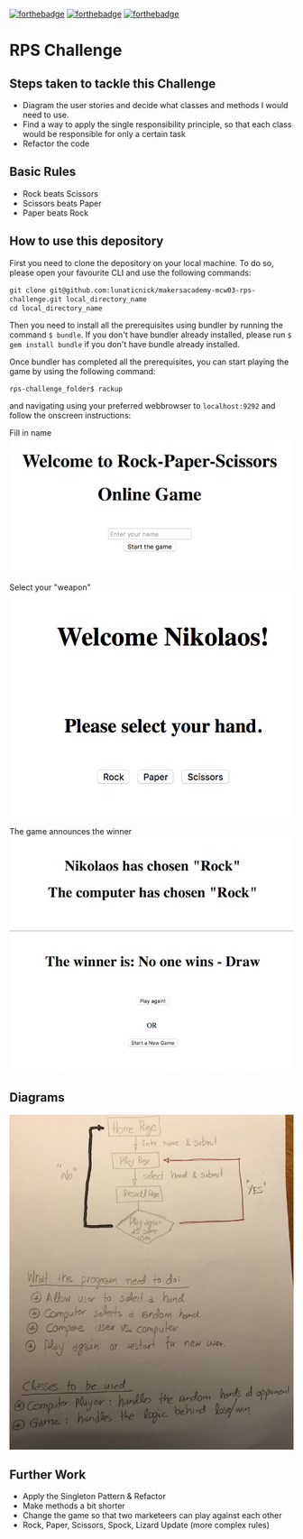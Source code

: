 [![forthebadge](http://forthebadge.com/images/badges/made-with-ruby.svg)](http://forthebadge.com)
[![forthebadge](http://forthebadge.com/images/badges/uses-html.svg)](http://forthebadge.com)
[![forthebadge](http://forthebadge.com/images/badges/uses-git.svg)](http://forthebadge.com)



# RPS Challenge

## Steps taken to tackle this Challenge
- Diagram the user stories and decide what classes and methods I would need to use.
- Find a way to apply the single responsibility principle, so that each class would be responsible for only a certain task
- Refactor the code

## Basic Rules

- Rock beats Scissors
- Scissors beats Paper
- Paper beats Rock

## How to use this depository
First you need to clone the depository on your local machine. To do so, please open your favourite CLI and use the following commands:

```
git clone git@github.com:lunaticnick/makersacademy-mcw03-rps-challenge.git local_directory_name
cd local_directory_name
```

Then you need to install all the prerequisites using bundler by running the command ```$ bundle```. If you don't have bundler already installed, please run ```$ gem install bundle``` if you don't have bundle already installed.

Once bundler has completed all the prerequisites, you can start playing the game by using the following command:

```
rps-challenge_folder$ rackup

```
and navigating using your preferred webbrowser to ```localhost:9292``` and follow the onscreen instructions:

Fill in name
![Start Screen](./00_notes/selection.png)

Select your "weapon"
![Select Weapon](./00_notes/start.png)

The game announces the winner
![Winner Screen](./00_notes/decision.png)






## Diagrams

![Flow Chart Diagram](./00_notes/diagrams.JPG)

## Further Work
- Apply the Singleton Pattern & Refactor
- Make methods a bit shorter
- Change the game so that two marketeers can play against each other
- Rock, Paper, Scissors, Spock, Lizard Update (more complex rules)
